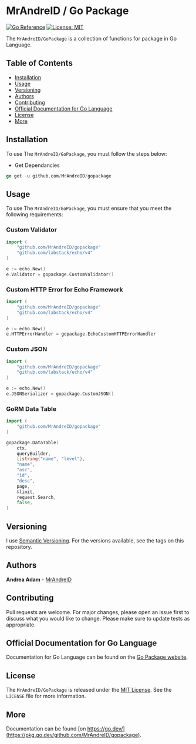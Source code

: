 # MrAndreID / Go Package

[![Go Reference](https://pkg.go.dev/badge/github.com/MrAndreID/gopackage.svg)](https://pkg.go.dev/github.com/MrAndreID/gopackage) [![License: MIT](https://img.shields.io/badge/License-MIT-yellow.svg)](https://opensource.org/licenses/MIT)

The `MrAndreID/GoPackage` is a collection of functions for package in Go Language.

## Table of Contents

* [Installation](#installation)
* [Usage](#usage)
* [Versioning](#versioning)
* [Authors](#authors)
* [Contributing](#contributing)
* [Official Documentation for Go Language](#official-documentation-for-go-language)
* [License](#license)
* [More](#more)

## Installation

To use The `MrAndreID/GoPackage`, you must follow the steps below:
- Get Dependancies
```go
go get -u github.com/MrAndreID/gopackage
```

## Usage

To use The `MrAndreID/GoPackage`, you must ensure that you meet the following requirements:

### Custom Validator

```go
import (
    "github.com/MrAndreID/gopackage"
	"github.com/labstack/echo/v4"
)

e := echo.New()
e.Validator = gopackage.CustomValidator()
```

### Custom HTTP Error for Echo Framework

```go
import (
    "github.com/MrAndreID/gopackage"
	"github.com/labstack/echo/v4"
)

e := echo.New()
e.HTTPErrorHandler = gopackage.EchoCustomHTTPErrorHandler
```

### Custom JSON

```go
import (
    "github.com/MrAndreID/gopackage"
	"github.com/labstack/echo/v4"
)

e := echo.New()
e.JSONSerializer = gopackage.CustomJSON()
```

### GoRM Data Table

```go
import (
    "github.com/MrAndreID/gopackage"
)

gopackage.DataTable(
    ctx,
    queryBuilder,
    []string{"name", "level"},
    "name",
    "asc",
    "id",
    "desc",
    page,
    &limit,
    request.Search,
    false,
)
```

## Versioning

I use [Semantic Versioning](https://semver.org/). For the versions available, see the tags on this repository. 

## Authors

**Andrea Adam** - [MrAndreID](https://github.com/MrAndreID/)

## Contributing

Pull requests are welcome. For major changes, please open an issue first to discuss what you would like to change.
Please make sure to update tests as appropriate.

## Official Documentation for Go Language

Documentation for Go Language can be found on the [Go Package website](https://pkg.go.dev/).

## License

The `MrAndreID/GoPackage` is released under the [MIT License](https://opensource.org/licenses/MIT). See the `LICENSE` file for more information.

## More

Documentation can be found [on https://go.dev/](https://pkg.go.dev/github.com/MrAndreID/gopackage).
